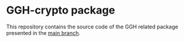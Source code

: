 # GGH-crypto package

This repository contains the source code of the GGH related package presented in the [main branch](https://github.com/TheGaBr0/GGH).
